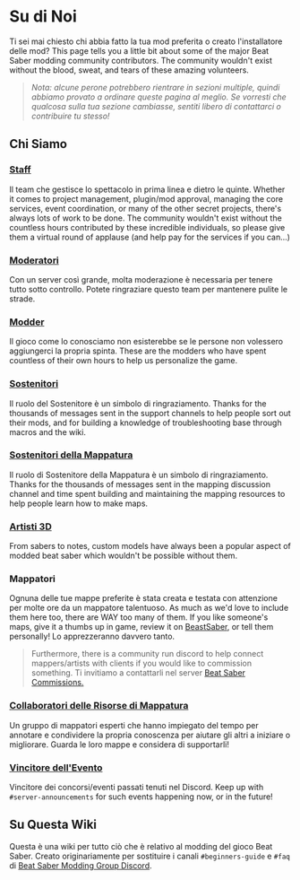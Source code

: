 # Su di Noi
Ti sei mai chiesto chi abbia fatto la tua mod preferita o creato l'installatore delle mod? This page tells you a little bit about some of the major Beat Saber modding community contributors. The community wouldn't exist without the blood, sweat, and tears of these amazing volunteers.

> *Nota: alcune perone potrebbero rientrare in sezioni multiple, quindi abbiamo provato a ordinare queste pagina al meglio. Se vorresti che qualcosa sulla tua sezione cambiasse, sentiti libero di contattarci o contribuire tu stesso!*

## Chi Siamo

### [Staff](./staff.md)
Il team che gestisce lo spettacolo in prima linea e dietro le quinte. Whether it comes to project management, plugin/mod approval, managing the core services, event coordination, or many of the other secret projects, there's always lots of work to be done. The community wouldn't exist without the countless hours contributed by these incredible individuals, so please give them a virtual round of applause (and help pay for the services if you can...)

### [Moderatori](./moderators.md)
Con un server così grande, molta moderazione è necessaria per tenere tutto sotto controllo. Potete ringraziare questo team per mantenere pulite le strade.

### [Modder](./modders.md)
Il gioco come lo conosciamo non esisterebbe se le persone non volessero aggiungerci la propria spinta. These are the modders who have spent countless of their own hours to help us personalize the game.

### [Sostenitori](./supports.md)
Il ruolo del Sostenitore è un simbolo di ringraziamento. Thanks for the thousands of messages sent in the support channels to help people sort out their mods, and for building a knowledge of troubleshooting base through macros and the wiki.

### [Sostenitori della Mappatura](./mapping-supports.md)
Il ruolo di Sostenitore della Mappatura è un simbolo di ringraziamento. Thanks for the thousands of messages sent in the mapping discussion channel and time spent building and maintaining the mapping resources to help people learn how to make maps.

### [Artisti 3D](./3d-artists.md)
From sabers to notes, custom models have always been a popular aspect of modded beat saber which wouldn't be possible without them.

### Mappatori
Ognuna delle tue mappe preferite è stata creata e testata con attenzione per molte ore da un mappatore talentuoso. As much as we'd love to include them here too, there are WAY too many of them. If you like someone's maps, give it a thumbs up in game, review it on [BeastSaber](https://bsaber.com), or tell them personally! Lo apprezzeranno davvero tanto.

> Furthermore, there is a community run discord to help connect mappers/artists with clients if you would like to commission something. Ti invitiamo a contattarli nel server [Beat Saber Commissions.](https://discord.gg/4RbcH5G)

### [Collaboratori delle Risorse di Mappatura](/mapping/mapping-credits.md)
Un gruppo di mappatori esperti che hanno impiegato del tempo per annotare e condividere la propria conoscenza per aiutare gli altri a iniziare o migliorare. Guarda le loro mappe e considera di supportarli!

### [Vincitore dell'Evento](./event-winner.md)
Vincitore dei concorsi/eventi passati tenuti nel Discord. Keep up with `#server-announcements` for such events happening now, or in the future!

## Su Questa Wiki
Questa è una wiki per tutto ciò che è relativo al modding del gioco Beat Saber. Creato originariamente per sostituire i canali `#beginners-guide` e `#faq` di [Beat Saber Modding Group Discord](https://discord.gg/beatsabermods).
